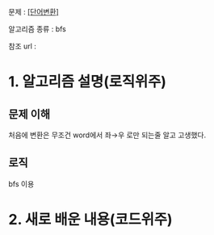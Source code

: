 문제 : [[단어변환]](https://programmers.co.kr/learn/courses/30/lessons/43163)

알고리즘 종류 : bfs

참조 url :

# 1. 알고리즘 설명(로직위주)

## 문제 이해

처음에 변환은 무조건 word에서 좌→우 로만 되는줄 알고 고생했다.

## 로직

bfs 이용

# 2. 새로 배운 내용(코드위주)